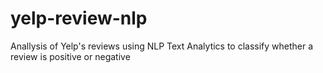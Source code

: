 # yelp-review-nlp
Anallysis of Yelp's reviews using NLP Text Analytics to classify whether a review is positive or negative
